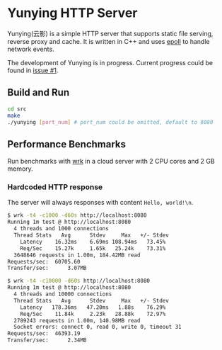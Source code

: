 # Yunying HTTP Server
Yunying(云影) is a simple HTTP server that supports static file serving, reverse proxy and cache. It is written in C++ and uses [epoll](https://man7.org/linux/man-pages/man7/epoll.7.html) to handle network events.

The development of Yunying is in progress. Current progress could be found in [issue #1](https://github.com/chenyuheng/Yunying-HTTP-Server/issues/1).

## Build and Run
```bash
cd src
make
./yunying [port_num] # port_num could be omitted, default to 8080
```

## Performance Benchmarks
Run benchmarks with [wrk](https://github.com/wg/wrk) in a cloud server with 2 CPU cores and 2 GB memory.

### Hardcoded HTTP response
The server will always responses with content `Hello, world!\n`.
```bash
$ wrk -t4 -c1000 -d60s http://localhost:8080
Running 1m test @ http://localhost:8080
  4 threads and 1000 connections
  Thread Stats   Avg      Stdev     Max   +/- Stdev
    Latency    16.32ms    6.69ms 108.94ms   73.45%
    Req/Sec    15.27k     1.65k   25.24k    73.31%
  3648646 requests in 1.00m, 184.42MB read
Requests/sec:  60705.60
Transfer/sec:      3.07MB

$ wrk -t4 -c10000 -d60s http://localhost:8080
Running 1m test @ http://localhost:8080
  4 threads and 10000 connections
  Thread Stats   Avg      Stdev     Max   +/- Stdev
    Latency   178.36ms   47.20ms   1.88s    76.29%
    Req/Sec    11.84k     2.23k   28.88k    72.97%
  2789243 requests in 1.00m, 140.98MB read
  Socket errors: connect 0, read 0, write 0, timeout 31
Requests/sec:  46393.19
Transfer/sec:      2.34MB
```